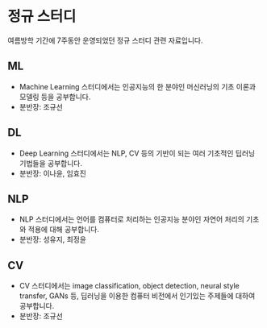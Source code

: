 # 정규 스터디
여름방학 기간에 7주동안 운영되었던 정규 스터디 관련 자료입니다.

## ML
- Machine Learning 스터디에서는 인공지능의 한 분야인 머신러닝의 기초 이론과 모델링 등을 공부합니다.
- 분반장: 조규선

## DL
- Deep Learning 스터디에서는 NLP, CV 등의 기반이 되는 여러 기초적인 딥러닝 기법들을 공부합니다.
- 분반장: 이나윤, 임효진

## NLP
- NLP 스터디에서는 언어를 컴퓨터로 처리하는 인공지능 분야인 자연어 처리의 기초와 적용에 대해 공부합니다.  
- 분반장: 성유지, 최정윤

## CV
- CV 스터디에서는 image classification, object detection, neural style transfer, GANs 등, 딥러닝을 이용한 컴퓨터 비전에서 인기있는 주제들에 대하여 공부합니다.
- 분반장: 조규선
